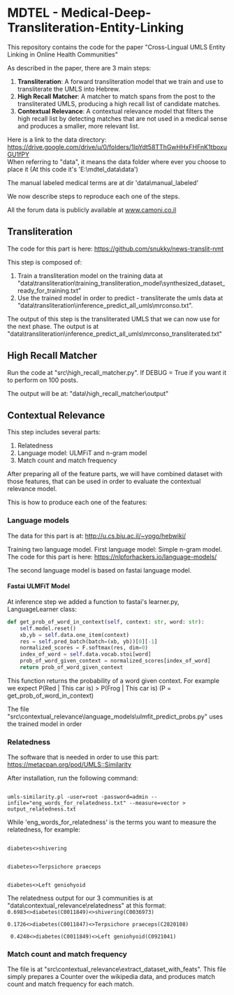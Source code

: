 # MDTEL - Medical-Deep-Transliteration-Entity-Linking

This repository contains the code for the paper "Cross-Lingual UMLS Entity Linking in Online Health Communities" 

As described in the paper, there are 3 main steps: 

1. **Transliteration**: A forward transliteration model that we train and use to transliterate the UMLS into Hebrew.
2. **High Recall Matcher**: A matcher to match spans from the post to the transliterated UMLS, producing a high recall list of candidate
matches.
3. **Contextual Relevance**: A contextual relevance model that filters the high recall list by detecting matches that are not used in a medical
sense and produces a smaller, more relevant list. 

Here is a link to the data directory: https://drive.google.com/drive/u/0/folders/1lpYdt58TThGwHHxFHFnK1tboxuGU1fPY  
When referring to "data", it means the data folder where ever you choose to place it (At this code it's 'E:\mdtel_data\data')

The manual labeled medical terms are at dir 'data\manual_labeled'

We now describe steps to reproduce each one of the steps.

All the forum data is publicly available at www.camoni.co.il

## Transliteration

The code for this part is here: https://github.com/snukky/news-translit-nmt

This step is composed of: 
1. Train a transliteration model on the training data at "data\transliteration\training_transliteration_model\synthesized_dataset_ready_for_training.txt"
2. Use the trained model in order to predict - transliterate the umls data at "data\transliteration\inference_predict_all_umls\mrconso.txt". 

The output of this step is the transliterated UMLS that we can now use for the next phase. 
The output is at "data\transliteration\inference_predict_all_umls\mrconso_transliterated.txt" 

## High Recall Matcher

Run the code at "src\high_recall_matcher.py".
If DEBUG = True if you want it to perform on 100 posts. 

The output will be at: "data\high_recall_matcher\output"

## Contextual Relevance

This step includes several parts:
1. Relatedness
2. Language model: ULMFiT and n-gram model
3. Match count and match frequency

After preparing all of the feature parts, we will have combined dataset with those features,
that can be used in order to evaluate the contextual relevance model.

This is how to produce each one of the features: 

### Language models
The data for this part is at: http://u.cs.biu.ac.il/~yogo/hebwiki/

Training two language model.
First language model: Simple n-gram model. The code for this part is here: https://nlpforhackers.io/language-models/

The second language model is based on fastai language model. 

#### Fastai ULMFiT Model

At inference step we added a function to fastai's learner.py, 
LanguageLearner class:
```python
def get_prob_of_word_in_context(self, context: str, word: str):
    self.model.reset()
    xb,yb = self.data.one_item(context)
    res = self.pred_batch(batch=(xb, yb))[0][-1]
    normalized_scores = F.softmax(res, dim=0)
    index_of_word = self.data.vocab.stoi[word]
    prob_of_word_given_context = normalized_scores[index_of_word]
    return prob_of_word_given_context
``` 

This function returns the probability of a word given context. 
For example we expect P(Red | This car is) > P(Frog | This car is) (P = get_prob_of_word_in_context)

The file "src\contextual_relevance\language_models\ulmfit_predict_probs.py" uses the trained model in order 

### Relatedness
The software that is needed in order to use this part:
https://metacpan.org/pod/UMLS::Similarity

After installation, run the following command:

<code>
umls-similarity.pl -user=root -password=admin --infile="eng_words_for_relatedness.txt" --measure=vector > output_relatedness.txt  
</code>

While 'eng_words_for_relatedness' is the terms you want to measure the relatedness, for example:

<code>
diabetes<>shivering
<br>
diabetes<>Terpsichore praeceps
<br>
diabetes<>Left geniohyoid
</code>  
  
The relatedness output for our 3 communities is at "data\contextual_relevance\relatedness" at this format:
<code>
0.6983<>diabetes(C0011849)<>shivering(C0036973)
<br>
0.1726<>diabetes(C0011847)<>Terpsichore praeceps(C2820108)
<br>
0.4248<>diabetes(C0011849)<>Left geniohyoid(C0921041)
</code>

### Match count and match frequency

The file is at "src\contextual_relevance\extract_dataset_with_feats". 
This file simply prepares a Counter over the wikipedia data, and produces match count and match frequency for each match. 